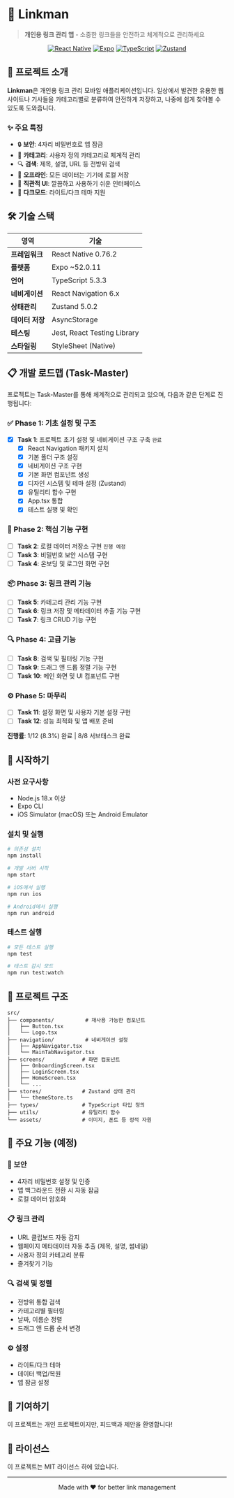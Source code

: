 # 🔗 Linkman

> **개인용 링크 관리 앱** - 소중한 링크들을 안전하고 체계적으로 관리하세요

<div align="center">

[![React Native](https://img.shields.io/badge/React%20Native-0.76.2-blue.svg)](https://reactnative.dev/)
[![Expo](https://img.shields.io/badge/Expo-~52.0.11-black.svg)](https://expo.dev/)
[![TypeScript](https://img.shields.io/badge/TypeScript-5.3.3-blue.svg)](https://www.typescriptlang.org/)
[![Zustand](https://img.shields.io/badge/Zustand-5.0.2-orange.svg)](https://zustand-demo.pmnd.rs/)

</div>

## 📱 프로젝트 소개

**Linkman**은 개인용 링크 관리 모바일 애플리케이션입니다. 일상에서 발견한 유용한 웹사이트나 기사들을 카테고리별로 분류하여 안전하게 저장하고, 나중에 쉽게 찾아볼 수 있도록 도와줍니다.

### ✨ 주요 특징

- 🔒 **보안**: 4자리 비밀번호로 앱 잠금
- 📂 **카테고리**: 사용자 정의 카테고리로 체계적 관리
- 🔍 **검색**: 제목, 설명, URL 등 전방위 검색
- 📱 **오프라인**: 모든 데이터는 기기에 로컬 저장
- 🎨 **직관적 UI**: 깔끔하고 사용하기 쉬운 인터페이스
- 🌙 **다크모드**: 라이트/다크 테마 지원

## 🛠 기술 스택

| 영역 | 기술 |
|------|------|
| **프레임워크** | React Native 0.76.2 |
| **플랫폼** | Expo ~52.0.11 |
| **언어** | TypeScript 5.3.3 |
| **네비게이션** | React Navigation 6.x |
| **상태관리** | Zustand 5.0.2 |
| **데이터 저장** | AsyncStorage |
| **테스팅** | Jest, React Testing Library |
| **스타일링** | StyleSheet (Native) |

## 📋 개발 로드맵 (Task-Master)

프로젝트는 Task-Master를 통해 체계적으로 관리되고 있으며, 다음과 같은 단계로 진행됩니다:

### ✅ Phase 1: 기초 설정 및 구조
- [x] **Task 1**: 프로젝트 초기 설정 및 네비게이션 구조 구축 `완료`
  - [x] React Navigation 패키지 설치
  - [x] 기본 폴더 구조 설정
  - [x] 네비게이션 구조 구현
  - [x] 기본 화면 컴포넌트 생성
  - [x] 디자인 시스템 및 테마 설정 (Zustand)
  - [x] 유틸리티 함수 구현
  - [x] App.tsx 통합
  - [x] 테스트 실행 및 확인

### 🚧 Phase 2: 핵심 기능 구현
- [ ] **Task 2**: 로컬 데이터 저장소 구현 `진행 예정`
- [ ] **Task 3**: 비밀번호 보안 시스템 구현
- [ ] **Task 4**: 온보딩 및 로그인 화면 구현

### 📦 Phase 3: 링크 관리 기능
- [ ] **Task 5**: 카테고리 관리 기능 구현
- [ ] **Task 6**: 링크 저장 및 메타데이터 추출 기능 구현
- [ ] **Task 7**: 링크 CRUD 기능 구현

### 🔍 Phase 4: 고급 기능
- [ ] **Task 8**: 검색 및 필터링 기능 구현
- [ ] **Task 9**: 드래그 앤 드롭 정렬 기능 구현
- [ ] **Task 10**: 메인 화면 및 UI 컴포넌트 구현

### ⚙️ Phase 5: 마무리
- [ ] **Task 11**: 설정 화면 및 사용자 기본 설정 구현
- [ ] **Task 12**: 성능 최적화 및 앱 배포 준비

**진행률**: 1/12 (8.3%) 완료 | 8/8 서브태스크 완료

## 🚀 시작하기

### 사전 요구사항
- Node.js 18.x 이상
- Expo CLI
- iOS Simulator (macOS) 또는 Android Emulator

### 설치 및 실행

```bash
# 의존성 설치
npm install

# 개발 서버 시작
npm start

# iOS에서 실행
npm run ios

# Android에서 실행
npm run android
```

### 테스트 실행

```bash
# 모든 테스트 실행
npm test

# 테스트 감시 모드
npm run test:watch
```

## 📁 프로젝트 구조

```
src/
├── components/          # 재사용 가능한 컴포넌트
│   ├── Button.tsx
│   └── Logo.tsx
├── navigation/          # 네비게이션 설정
│   ├── AppNavigator.tsx
│   └── MainTabNavigator.tsx
├── screens/            # 화면 컴포넌트
│   ├── OnboardingScreen.tsx
│   ├── LoginScreen.tsx
│   ├── HomeScreen.tsx
│   └── ...
├── stores/             # Zustand 상태 관리
│   └── themeStore.ts
├── types/              # TypeScript 타입 정의
├── utils/              # 유틸리티 함수
└── assets/             # 이미지, 폰트 등 정적 자원
```

## 🎯 주요 기능 (예정)

### 🔐 보안
- 4자리 비밀번호 설정 및 인증
- 앱 백그라운드 전환 시 자동 잠금
- 로컬 데이터 암호화

### 📋 링크 관리
- URL 클립보드 자동 감지
- 웹페이지 메타데이터 자동 추출 (제목, 설명, 썸네일)
- 사용자 정의 카테고리 분류
- 즐겨찾기 기능

### 🔍 검색 및 정렬
- 전방위 통합 검색
- 카테고리별 필터링
- 날짜, 이름순 정렬
- 드래그 앤 드롭 순서 변경

### ⚙️ 설정
- 라이트/다크 테마
- 데이터 백업/복원
- 앱 잠금 설정

## 🤝 기여하기

이 프로젝트는 개인 프로젝트이지만, 피드백과 제안을 환영합니다!

## 📄 라이선스

이 프로젝트는 MIT 라이선스 하에 있습니다.

---

<div align="center">
  <p>Made with ❤️ for better link management</p>
</div>

